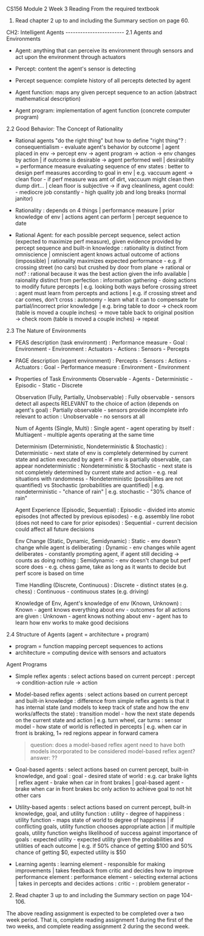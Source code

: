CS156 Module 2 Week 3 Reading
From the required textbook
1. Read chapter 2 up to and including the Summary section on page 60.

CH2: Intelligent Agents ------------------------
2.1 Agents and Environments
- Agent: anything that can perceive its environment through sensors and act upon the environment through actuators

- Percept: content the agent's sensor is detecting

- Percept sequence: complete history of all percepts detected by agent

- Agent function: maps any given percept sequence to an action (abstract mathematical description)

- Agent program: implementation of agent function (concrete computer program)


2.2 Good Behavior: The Concept of Rationality
- Rational agents "do the right thing" but how to define "right thing"?
    : consequentialism - evaluate agent's behavior by outcome
        | agent placed in env -> percept env -> agent program -> action -> env changes by action 
        | if outcome is desirable -> agent performed well
        | desirability = performance measure evaluating sequence of env states
    : better to design perf measures according to goal in env
        | e.g. vaccuum agent -> clean floor
            - if perf measure was amt of dirt, vaccuum might clean then dump dirt...
        | clean floor is subjective -> if avg cleanliness, agent could:
            - mediocre job constantly 
            - high quality job and long breaks (normal janitor)

- Rationality
    : depends on 4 things
        | performance measure
        | prior knowledge of env
        | actions agent can perform
        | percept sequence to date

- Rational Agent: for each possible percept sequence, select action (expected to maximize perf measure), given evidence provided by percept sequence and built-in knowledge
    : rationality is distinct from omniscience
        | omniscient agent knows actual outcome of actions (impossible)
        | rationality maximizes expected performance
            - e.g. if crossing street (no cars) but crushed by door from plane -> rational or not?
                : rational because it was the best action given the info available
        | raionality distinct from perfection
    : information gathering - doing actions to modify future percepts
        | e.g. looking both ways before crossing street
    : agent must learn from percepts and actions
        | e.g. if crossing street and car comes, don't cross
    : autonomy - learn what it can to compensate for partial/incorrect prior knowledge
        | e.g. bring table to door -> check room (table is moved a couple inches) -> move table back to original position -> check room (table is moved a couple inches) -> repeat


2.3 The Nature of Environments
- PEAS description (task environment)
    : Performance measure - Goal
    : Environment - Environment
    : Actuators - Actions
    : Sensors - Percepts

- PAGE description (agent environment)
    : Percepts - Sensors
    : Actions - Actuators
    : Goal - Performance measure
    : Environment - Environment

- Properties of Task Environments
    Observable - Agents - Deterministic - Episodic - Static - Discrete

    Observation (Fully, Partially, Unobservable)
    : Fully observable - sensors detect all aspects RELEVANT to the choice of action (depends on agent's goal)
    : Partially observable - sensors provide incomplete info relevant to action
    : Unobservable - no sensors at all
    
    Num of Agents (Single, Multi)
    : Single agent - agent operating by itself
    : Multiagent - multiple agents operating at the same time
    
    Determinism (Deterministic, Nondeterministic & Stochastic)
    : Deterministic - next state of env is completely determined by current state and action executed by agent
        - if env is partially observable, can appear nondeterministic
    : Nondeterministic & Stochastic - next state is not completely determined by current state and action
        - e.g. real situations with randomness
        - Nondeterministic (possibilites are not quantified) vs Stochastic (probabilities are quantified)
            | e.g. nondeterministic - "chance of rain"
            | e.g. stochastic - "30% chance of rain"
    
    Agent Experience (Episodic, Sequential)
    : Episodic - divided into atomic episodes (not affected by previous episodes)
        - e.g. assembly line robot (does not need to care for prior episodes)
    : Sequential - current decision could affect all future decisions

    Env Change (Static, Dynamic, Semidynamic)
    : Static - env doesn't change while agent is deliberating
    : Dynamic - env changes while agent deliberates
        - constantly prompting agent, if agent still deciding -> counts as doing nothing
    : Semidynamic - env doesn't change but perf score does
        - e.g. chess game, take as long as it wants to decide but perf score is based on time
    
    Time Handling (Discrete, Continuous)
    : Discrete - distinct states (e.g. chess)
    : Continuous - continuous states (e.g. driving)

    Knowledge of Env, Agent's knowledge of env (Known, Unknown)
    : Known - agent knows everything about env
        - outcomes for all actions are given
    : Unknown - agent knows nothing about env
        - agent has to learn how env works to make good decisions
    

2.4 Structure of Agents (agent = architecture + program)
- program = function mapping percept sequences to actions
- architecture = computing device with sensors and actuators

Agent Programs
- Simple reflex agents
    : select actions based on current percept
    : percept -> condition-action rule -> action

- Model-based reflex agents
    : select actions based on current percept and built-in knowledge
    : difference from simple reflex agents is that it has internal state (and models to keep track of state and how the env works/affects the state)
    : transition model - how the next state depends on the current state and action
        | e.g. turn wheel, car turns
    : sensor model - how state of world is reflected in percepts
        | e.g. when car in front is braking, 1+ red regions appear in forward camera
    > question: does a model-based reflex agent need to have both models incorporated to be considered model-based reflex agent?
    > answer: ??

- Goal-based agents
    : select actions based on current percept, built-in knowledge, and goal
    : goal - desired state of world
    : e.g. car brake lights
        | reflex agent - brake when car in front brakes
        | goal-based agent - brake when car in front brakes bc only action to achieve goal to not hit other cars

- Utility-based agents
    : select actions based on current percept, built-in knowledge, goal, and utility function
    : utility - degree of happiness
    : utility function - maps state of world to degree of happiness
        | if conflicting goals, utility function chooses appropriate action
        | if multiple goals, utility function weighs likelihood of success against importance of goals
    : expected utility - expected utility given the probabilities and utilities of each outcome
        | e.g. if 50% chance of getting $100 and 50% chance of getting $0, expected utility is $50

- Learning agents
    : learning element - responsible for making improvements
        | takes feedback from critic and decides how to improve performance element
    : performance element - selecting external actions
        | takes in percepts and decides actions
    : critic - 
    : problem generator - 

2. Read chapter 3 up to and including the Summary section on page 104-106.


The above reading assignment is expected to be completed over a two week period. That is, complete reading assignment 1 during the first of the two weeks, and complete reading assignment 2 during the second week.
